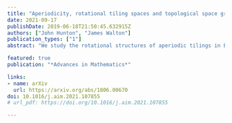 ```yaml
---
title: "Aperiodicity, rotational tiling spaces and topological space groups"
date: 2021-09-17
publishDate: 2019-06-18T21:50:45.632915Z
authors: ["John Hunton", "James Walton"]
publication_types: ["1"]
abstract: "We study the rotational structures of aperiodic tilings in Euclidean space of arbitrary dimension using topological methods. Classical topological approaches to the study of aperiodic patterns have largely concentrated just on translational structures, studying an associated space, the continuous hull, here denoted $\\Omega_t$. In this article we consider two further spaces $\\Omega_r$ and $\\Omega_G$ (the rotational hulls) which capture the full rigid motion properties of the underlying patterns. The rotational hull $\\Omega_r$ is shown to be a matchbox manifold which contains $\\Omega_t$ as a sub-matchbox manifold. We develop new S-MLD invariants derived from the homotopical and cohomological properties of these spaces demonstrating their computational as well as theoretical utility. We compute these invariants for a variety of examples, including a class of 3-dimensional aperiodic patterns, as well as for the space of periodic tessellations of $\\mathbb{R}^3$ by unit cubes. We show that the classical space group of symmetries of a periodic pattern may be recovered as the fundamental group of our space $\\Omega_G$. Similarly, for those patterns associated to quasicrystals, the crystallographers' aperiodic space group may be recovered as a quotient of our fundamental invariant."

featured: true
publication: "*Advances in Mathematics*"

links:
- name: arXiv
  url: https://arxiv.org/abs/1806.00670
doi: 10.1016/j.aim.2021.107855
# url_pdf: https://doi.org/10.1016/j.aim.2021.107855

---
```


